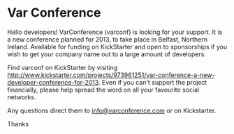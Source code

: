 Var Conference
=======

Hello developers!  VarConference (varconf) is looking for your support.  It is a new conference planned for 2013, to take place in Belfast, Northern Ireland.  Available for funding on KickStarter and open to sponsorships if you wish to get your company name out to a large amount of developers.

Find varconf on KickStarter by visiting http://www.kickstarter.com/projects/973961251/var-conference-a-new-developer-conference-for-2013. Even if you can't support the project financially, please help spread the word on all your favourite social networks.

Any questions direct them to info@varconference.com or on Kickstarter.

Thanks